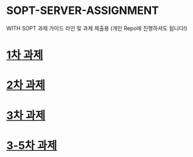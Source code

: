 # SOPT-SERVER-ASSIGNMENT
WITH SOPT 과제 가이드 라인 및 과제 제출용 (개인 Repo에 진행하셔도 됩니다!)

# [1차 과제](./assignment1)

# [2차 과제](./assignment2)

# [3차 과제](./assignment3)

# [3-5차 과제](./assignment3to5)